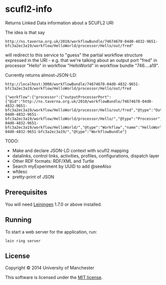 # scufl2-info

Returns Linked Data information about a SCUFL2 URI

The idea is that say

	http://ns.taverna.org.uk/2010/workflowBundle/74674670-04d0-4832-9651-bfc3a2ec3a19/workflow/HelloWorld/processor/Hello/out/fred"

will redirect to this service to "guess" the partial workflow structure
expressed in the URI - e.g. that we're talking about an output port 
"fred" in processor "Hello" in workflow "HelloWorld" in workflow bundle
"746....a19".

Currently returns almost-JSON-LD:

	http://localhost:3000/workflowBundle/74674670-04d0-4832-9651-bfc3a2ec3a19/workflow/HelloWorld/processor/Hello/out/fred

	{"workflow":{"processor":{"outputProcessorPort":{"@id":"http://ns.taverna.org.uk/2010/workflowBundle/74674670-04d0-4832-9651-bfc3a2ec3a19/workflow/HelloWorld/processor/Hello/out/fred","@type":"OutputProcesorPort","name":"fred"},"@id":"http://ns.taverna.org.uk/2010/workflowBundle/74674670-04d0-4832-9651-bfc3a2ec3a19/workflow/HelloWorld/processor/Hello/","@type":"Processor","name":"Hello"},"@id":"http://ns.taverna.org.uk/2010/workflowBundle/74674670-04d0-4832-9651-bfc3a2ec3a19/workflow/HelloWorld/","@type":"Workflow","name":"HelloWorld"},"@id":"http://ns.taverna.org.uk/2010/workflowBundle/74674670-04d0-4832-9651-bfc3a2ec3a19/","@type":"WorkflowBundle"}

TODO: 
- Make and declare JSON-LD context with scufl2 mapping
- datalinks, control links, activities, profiles, configurations, dispatch layer
- Other RDF formats: RDF/XML and Turtle
- Search myExperiment by UUID to add @seeAlso
- wfdesc
- pretty-print of JSON


## Prerequisites

You will need [Leiningen][1] 1.7.0 or above installed.

[1]: https://github.com/technomancy/leiningen

## Running

To start a web server for the application, run:

    lein ring server

## License

Copyright © 2014 University of Manchester

This software is licensed under the [MIT license](LICENSE.txt).
